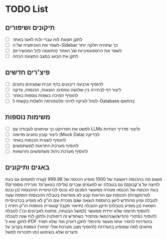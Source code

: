 # TODO List

## תיקונים ושיפורים

- [ ] לתקן תצוגת לוח עברי ולוח לאעז באתר
- [ ] לשפר את האנימציה של ה-Sidebar כך שתהיה חלקה יותר
- [ ] לשפר את הרספונסיביות של האתר (התאמה לכל המכשירים)
- [ ] לתקן את הבאג במצב התצוגה הכהה

## פיצ'רים חדשים

- [ ] להוסיף ארבעה ריבועים בדף הבית שמציגים נתונים
- [ ] ליצור דף לבחירה בין שלושה טפסים: הוצאות, הכנסות, צדקה
- [ ] להוסיף תמיכה בשפות נוספות באתר
- [ ] לנהל לוגיקה לזיהוי פלטפורמה ולשלוח בקשות ל-Database בהתאם

## משימות נוספות

- [ ] לפשט את הפרויקט כך שיתאים לעבודה עם LLMs וליצור מדריך הנחיות
- [ ] ליצור קובץ נתונים מדומה (Mock Data) לבדיקה
- [ ] להוסיף לשונית הכנסות באתר
- [ ] להוסיף מערכת התראות למשתמשים
- [ ] להוסיף מערכת ניהול משתמשים והרשאות

## באגים ותיקונים

משום מה בהכנסה ראשונה של 1000 מופיע הכנסה של 999.98 (קורה לפעמים גם בעת לחיצה על צ'קבוקס) גם בטבלה יש לפעמים שברים (גלילה בטאצ'פד מורידה מספרים!)
בעת הכנסה של הכנסה פטורה ממעשר הסכום לא נכנס לכרטיסיית ההכנסות (כן נכנס לטרנזקציות)
הכנסות עם הוראות קבע לא מופיעות בטבלת ההכנסות
הוספת שעה לטבלה ומיון מהחדש לישן
בהוספת הוצאה שגם מוכרת וגם הו"ק לא מופיע בכרטיסיית הוצאות (כן מופיע בטבלה)
תיקון הטבלה (תיאור מקבל קטגוריה והוספת הו"ק ויתרה )
להוסיף תרומה שלא יורדת ממעשר (למשל הבטחה, מתנות לאביונים וכו')
לטבלה להוסיף כפתורי (חודש/שנה/מאז ומתמיד כשחודש זה דיפולטי) ולתקן לוח שנה
לטבלה לתקן יצוא ל-PDF
בהגדרות להסיר אחוז מעשר מינימלי
לתקן דארק מוד שלא תמיד מתאים למה שמופיע בהגדרות (להוסיף מצב מערכת אולי יפתור)
הוספת בקרוב על פיצרים שלא בשימוש כמו תזכורות למשל
